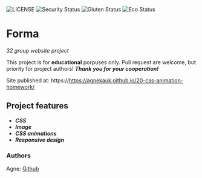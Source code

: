 ![LICENSE](https://img.shields.io/badge/license-MIT-blue.svg?style=flat-square)
![Security Status](https://img.shields.io/security-headers?label=Security&url=https%3A%2F%2Fgithub.com&style=flat-square)
![Gluten Status](https://img.shields.io/badge/Gluten-Free-green.svg)
![Eco Status](https://img.shields.io/badge/ECO-Friendly-green.svg)

# Forma

_32 group website project_

This project is for **educational** porpuses only. Pull request are welcome, but priority for project authors! **_Thank you for your cooperation!_**

Site published at: https://https://agnekauk.github.io/20-css-animation-homework/

## Project features

-   **_CSS_**
-   **_Image_**
-   **_CSS animations_**
-   **_Responsive design_**

### Authors

Agne: [Github](https://github.com/agnekauk)
